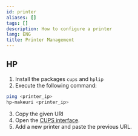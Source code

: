 ```yaml
---
id: printer
aliases: []
tags: []
description: How to configure a printer
lang: ENG
title: Printer Management
---
```


## HP

1. Install the packages `cups` and `hplip`
2. Execute the following command:
```sh
ping <printer_ip>
hp-makeuri <printer_ip>
```
3. Copy the given URI
4. Open the [CUPS interface](http://localhost:631).
5. Add a new printer and paste the previous URL.
